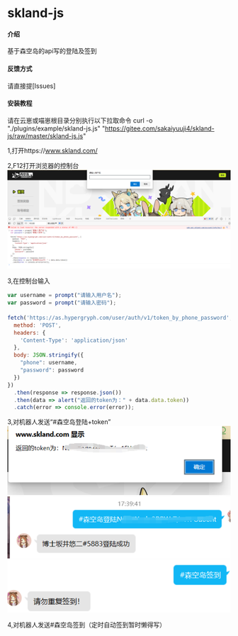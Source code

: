# skland-js

#### 介绍
基于森空岛的api写的登陆及签到


#### 反馈方式

请直接提[Issues]
#### 安装教程

请在云崽或喵崽根目录分别执行以下拉取命令
curl -o "./plugins/example/skland-js.js" "https://gitee.com/sakaiyuuji4/skland-js/raw/master/skland-js.js"



1,打开https://www.skland.com/

2,F12打开浏览器的控制台
![大致效果如下](img/1.png)

3,在控制台输入

```javascript
var username = prompt("请输入用户名");
var password = prompt("请输入密码");

fetch('https://as.hypergryph.com/user/auth/v1/token_by_phone_password', {
  method: 'POST',
  headers: {
    'Content-Type': 'application/json'
  },
  body: JSON.stringify({
    "phone": username,
    "password": password
  })
})
  .then(response => response.json())
  .then(data => alert("返回的token为：" + data.data.token))
  .catch(error => console.error(error));
```



3,对机器人发送“#森空岛登陆+token”
![大致效果如下](img/2.png)
![大致效果如下](img/3.png)
![大致效果如下](img/4.png)

4,对机器人发送#森空岛签到（定时自动签到暂时懒得写）